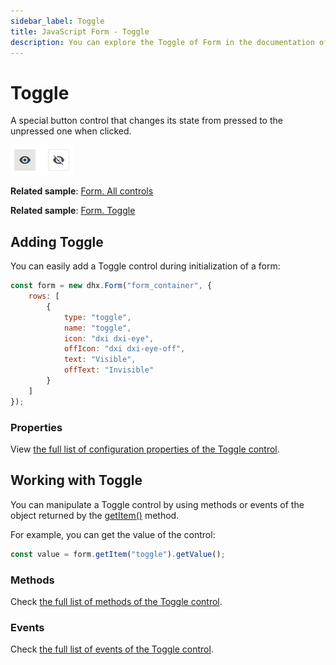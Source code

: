 ```yaml
---
sidebar_label: Toggle
title: JavaScript Form - Toggle 
description: You can explore the Toggle of Form in the documentation of the DHTMLX JavaScript UI library. Browse developer guides and API reference, try out code examples and live demos, and download a free 30-day evaluation version of DHTMLX Suite.
---
```


# Toggle

A special button control that changes its state from pressed to the unpressed one when clicked.

![Toggle button control](../assets/form/form_toggle.png)

**Related sample**: [Form. All controls](https://snippet.dhtmlx.com/hfmoolvw)

**Related sample**: [Form. Toggle](https://snippet.dhtmlx.com/yqi21ykr)

## Adding Toggle

You can easily add a Toggle control during initialization of a form:

~~~js
const form = new dhx.Form("form_container", {
    rows: [
		{            
            type: "toggle",
            name: "toggle",
            icon: "dxi dxi-eye",
            offIcon: "dxi dxi-eye-off",
            text: "Visible",
            offText: "Invisible"
        }
    ]
});
~~~

### Properties

View [the full list of configuration properties of the Toggle control](form/api/toggle/api_toggle_properties.md).

## Working with Toggle

You can manipulate a Toggle control by using methods or events of the object returned by the [getItem()](form/api/form_getitem_method.md) method.

For example, you can get the value of the control:

~~~js
const value = form.getItem("toggle").getValue();
~~~

### Methods

Check [the full list of methods of the Toggle control](form/api/api_overview.md#toggle-methods).

### Events

Check [the full list of events of the Toggle control](form/api/api_overview.md#toggle-events).
